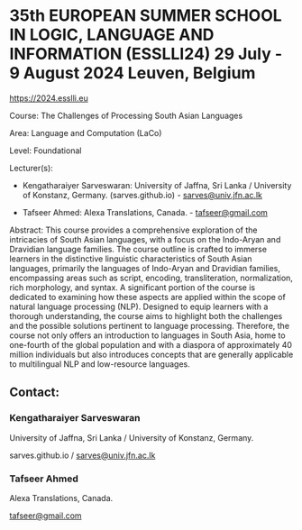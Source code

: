 # 35th EUROPEAN SUMMER SCHOOL IN LOGIC, LANGUAGE AND INFORMATION (ESSLLI24) 29 July - 9 August 2024 Leuven, Belgium 

https://2024.esslli.eu

Course: The Challenges of Processing South Asian Languages

Area: Language and Computation (LaCo)

Level: Foundational

Lecturer(s): 

- Kengatharaiyer Sarveswaran: University of Jaffna, Sri Lanka / University of Konstanz, Germany. (sarves.github.io) - sarves@univ.jfn.ac.lk

- Tafseer Ahmed: Alexa Translations, Canada. - tafseer@gmail.com

Abstract: This course provides a comprehensive exploration of the intricacies of South Asian languages, with a focus on the Indo-Aryan and Dravidian language families. The course outline is crafted to immerse learners in the distinctive linguistic characteristics of South Asian languages, primarily the languages of Indo-Aryan and Dravidian families, encompassing areas such as script, encoding, transliteration, normalization, rich morphology, and syntax. A significant portion of the course is dedicated to examining how these aspects are applied within the scope of natural language processing (NLP). Designed to equip learners with a thorough understanding, the course aims to highlight both the challenges and the possible solutions pertinent to language processing. Therefore, the course not only offers an introduction to languages in South Asia, home to one-fourth of the global population and with a diaspora of approximately 40 million individuals but also introduces concepts that are generally applicable to multilingual NLP and low-resource languages.

## Contact:

### Kengatharaiyer Sarveswaran

University of Jaffna, Sri Lanka / University of Konstanz, Germany. 

sarves.github.io / sarves@univ.jfn.ac.lk


### Tafseer Ahmed

Alexa Translations, Canada. 

tafseer@gmail.com
